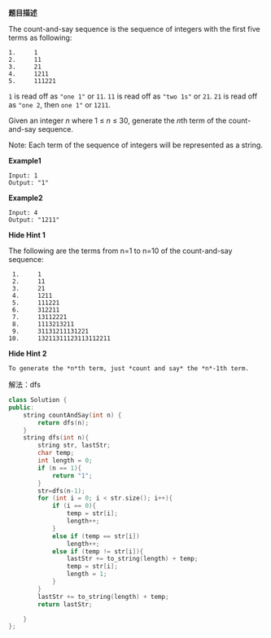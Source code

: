  **题目描述**   

The count-and-say sequence is the sequence of integers with the first five terms as following:

```
1.     1
2.     11
3.     21
4.     1211
5.     111221
```

`1` is read off as `"one 1"` or `11`.
`11` is read off as `"two 1s"` or `21`.
`21` is read off as `"one 2`, then `one 1"` or `1211`.

Given an integer *n* where 1 ≤ *n* ≤ 30, generate the *n*th term of the count-and-say sequence.

Note: Each term of the sequence of integers will be represented as a string.

**Example1**

```
Input: 1
Output: "1"
```

**Example2**

```
Input: 4
Output: "1211"
```

**Hide Hint 1**

The following are the terms from n=1 to n=10 of the count-and-say sequence:

```
 1.     1
 2.     11
 3.     21
 4.     1211
 5.     111221 
 6.     312211
 7.     13112221
 8.     1113213211
 9.     31131211131221
10.     13211311123113112211
```

**Hide Hint 2**

`To generate the *n*th term, just *count and say* the *n*-1th term.`

解法：dfs

```c++
class Solution {
public:
	string countAndSay(int n) {
		return dfs(n);
	}
	string dfs(int n){
		string str, lastStr;
		char temp;
		int length = 0;
		if (n == 1){
			return "1";
		}
		str=dfs(n-1);
		for (int i = 0; i < str.size(); i++){
			if (i == 0){
				temp = str[i];
				length++;
			}
			else if (temp == str[i])
				length++;
			else if (temp != str[i]){
				lastStr += to_string(length) + temp;
				temp = str[i];
				length = 1;
			}		
		}
		lastStr += to_string(length) + temp;
		return lastStr;

	}
};
```
